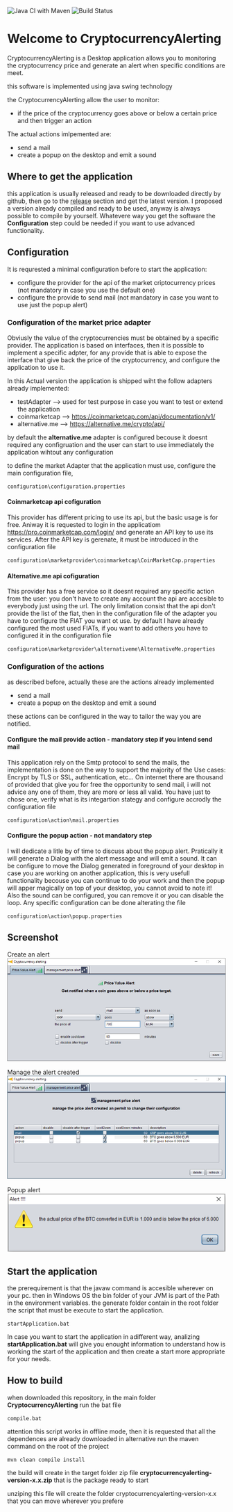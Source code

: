 ![Java CI with Maven](https://github.com/alesky78/CryptocurrencyAlerting/workflows/Java%20CI%20with%20Maven/badge.svg?branch=master)
![Build Status](https://github.com/alesky78/CryptocurrencyAlerting/actions/workflows/maven.yml/badge.svg?branch=master)

# Welcome to CryptocurrencyAlerting
CryptocurrencyAlerting is a Desktop application allows you to monitoring the cryptocurrency price and generate an alert when specific conditions are meet.

this software is implemented using java swing technology
  
the CryptocurrencyAlerting allow the user to monitor:
 - if the price of the cryptocurrency goes above or below a certain price and then trigger an action
 
 The actual actions imlpemented are:
 - send a mail
 - create a popup on the desktop and emit a sound

## Where to get the application

this application is usually released and ready to be downloaded directly by github,
then go to the [release](https://github.com/alesky78/CryptocurrencyAlerting/releases) section and get the latest version.
I proposed a version already compiled and ready to be used, anyway is always possible to compile by yourself.
Whatevere way you get the software the **Configuration** step could be needed if you want to use advanced functionality.


## Configuration
It is requrested a minimal configuration before to start the application:
 - configure the provider for the api of the market criptocurrency prices (not mandatory in case you use the default one)
 - configure the provide to send mail (not mandatory in case you want to use just the popup alert)

### Configuration of the market price adapter
Obviusly the value of the cryptocurrencies must be obtained by a specific provider.
The application is based on interfaces, then it is possible to implement a specific adpter, for any provide that is able to expose the interface that give back the price of the cryptocurrency,
and configure the application to use it.

In this Actual version the application is shipped wiht the follow adapters already implemented:
 - testAdapter --> used for test purpose in case you want to test or extend the application
 - coinmarketcap --> https://coinmarketcap.com/api/documentation/v1/
 - alternative.me --> https://alternative.me/crypto/api/

by default the **alternative.me** adapter is configured becouse it doesnt required any configruation and the user can start to use immediately the application wihtout any configuration

to define the market Adapter that the application must use, configure the main configuration file,
```
configuration\configuration.properties
```

#### Coinmarketcap api cofiguration
This provider has different pricing to use its api, but the basic usage is for free.
Aniway it is requested to login in the applicatiom https://pro.coinmarketcap.com/login/ and generate an API key to use its services.
After the API key is gerenate, it must be introduced in the configuration file 
```
configuration\marketprovider\coinmarketcap\CoinMarketCap.properties
```

#### Alternative.me api cofiguration
This provider has a free service so it doesnt required any specific action from the user: you don't have to create any account the api are accesible to everybody just using the url.
The only limitation consist that the api don't provide the list of the fiat, then in the configuration file of the adapter you have to configure the FIAT you want ot use.
by default I have already configured the most used FIATs, if you want to add others you have to configured it in the configuration file
```
configuration\marketprovider\alternativeme\AlternativeMe.properties
```

### Configuration of the actions
as described before, actually these are the actions already implemented
 - send a mail 
 - create a popup on the desktop and emit a sound
 
 these actions can be configured in the way to tailor the way you are notified.

#### Configure the mail provide action - mandatory step if you intend send mail
This application rely on the Smtp protocol to send the mails, the implementation is done on the way to support the majority of the Use cases: Encrypt by TLS or SSL, authentication, etc... 
On internet there are thousand of provided that give you for free the opportunity to send mail, i will not advice any one of them, they are more or less all valid.
You have just to chose one, verify what is its integartion stategy and configure accrodly the configuration file 
```
configuration\action\mail.properties
```

#### Configure the popup action - not mandatory step
I will dedicate a litle by of time to discuss about the popup alert. 
Pratically it will generate a Dialog with the alert message and will emit a sound.
It can be configure to move the Dialog generated in foreground of your desktop in case you are working on another application, this is very usefull functionality becouse you can continue to do your work and then the popup will apper magically on top of your desktop, you cannot avoid to note it!
Also the sound can be configured, you can remove it or you can disable the loop.
Any specific configuration can be done alterating the file
```
configuration\action\popup.properties
```
 
 
## Screenshot

Create an alert
<img src="https://raw.githubusercontent.com/alesky78/CryptocurrencyAlerting/master/cryptocurrencyalerting/screenshot/create_alert.png">

Manage the alert created
<img src="https://raw.githubusercontent.com/alesky78/CryptocurrencyAlerting/master/cryptocurrencyalerting/screenshot/manage_alert.png">

Popup alert
<img src="https://raw.githubusercontent.com/alesky78/CryptocurrencyAlerting/master/cryptocurrencyalerting/screenshot/alert_popup.png">
	

## Start the application
the prerequirement is that the javaw command is accesible wherever on your pc.
then in Windows OS the bin folder of your JVM is part of the Path in the environment variables.
the generate folder contain in the root folder the script that must be execute to start the application.

```
startApplication.bat 
``` 

In case you want to start the application in adifferent way, analizing **startApplication.bat** will give you enought information to understand how is working the start of the application and then create a 
start more appropriate for your needs.
 


## How to build
when downloaded this repository, in the main folder  **CryptocurrencyAlerting** run the bat file 

```
compile.bat
```
attention this script works in offline mode, then it is requested that all the dependences are already downloaded
in alternative run the maven command on the root of the project

```
mvn clean compile install
```

the build will create in the target folder zip file  **cryptocurrencyalerting-version-x.x.zip**
that is the package ready to start

unziping this file will create the folder cryptocurrencyalerting-version-x.x that you can move wherever you prefere
 
 

